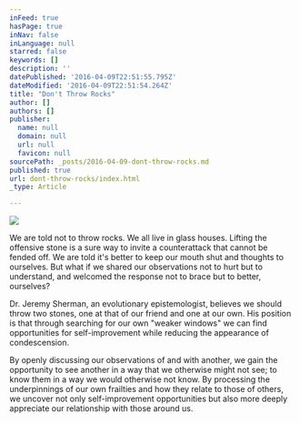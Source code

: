 ```yaml
---
inFeed: true
hasPage: true
inNav: false
inLanguage: null
starred: false
keywords: []
description: ''
datePublished: '2016-04-09T22:51:55.795Z'
dateModified: '2016-04-09T22:51:54.264Z'
title: "Don't Throw Rocks"
author: []
authors: []
publisher:
  name: null
  domain: null
  url: null
  favicon: null
sourcePath: _posts/2016-04-09-dont-throw-rocks.md
published: true
url: dont-throw-rocks/index.html
_type: Article

---
```

![](https://the-grid-user-content.s3-us-west-2.amazonaws.com/7e002398-69d5-4bcf-a2b7-7aaa51a18148.jpg)

We are told not to throw rocks.  We all live in glass houses.  Lifting the offensive stone is a sure way to invite a counterattack that cannot be fended off.  We are told it's better to keep our mouth shut and thoughts to ourselves.  But what if we shared our observations not to hurt but to understand, and welcomed the response not to brace but to better, ourselves?

Dr. Jeremy Sherman, an evolutionary epistemologist, believes we should throw two stones, one at that of our friend and one at our own.  His position is that through searching for our own "weaker windows" we can find opportunities for self-improvement while reducing the appearance of condescension.[][0]

By openly discussing our observations of and with another, we gain the opportunity to see another in a way that we otherwise might not see; to know them in a way we would otherwise not know.  By processing the underpinnings of our own frailties and how they relate to those of others, we uncover not only self-improvement opportunities but also more deeply appreciate our relationship with those around us.

[0]: https://www.psychologytoday.com/experts/jeremy-e-sherman-phd